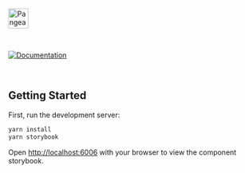 <p>
  <br />
  <a href="https://pangea.cloud?utm_source=github&utm_medium=node-sdk" target="_blank" rel="noopener noreferrer">
    <img src="https://pangea-marketing.s3.us-west-2.amazonaws.com/pangea-color.svg" alt="Pangea Logo" height="40" />
  </a>
  <br />
</p>

<p>
<br />

[![Documentation](https://img.shields.io/badge/documentation-pangea-blue?style=for-the-badge&labelColor=551B76)](https://pangea.cloud/docs/sdk/js/)

<br />
</p>

## Getting Started

First, run the development server:

```bash
yarn install
yarn storybook
```

Open <http://localhost:6006> with your browser to view the component storybook.
